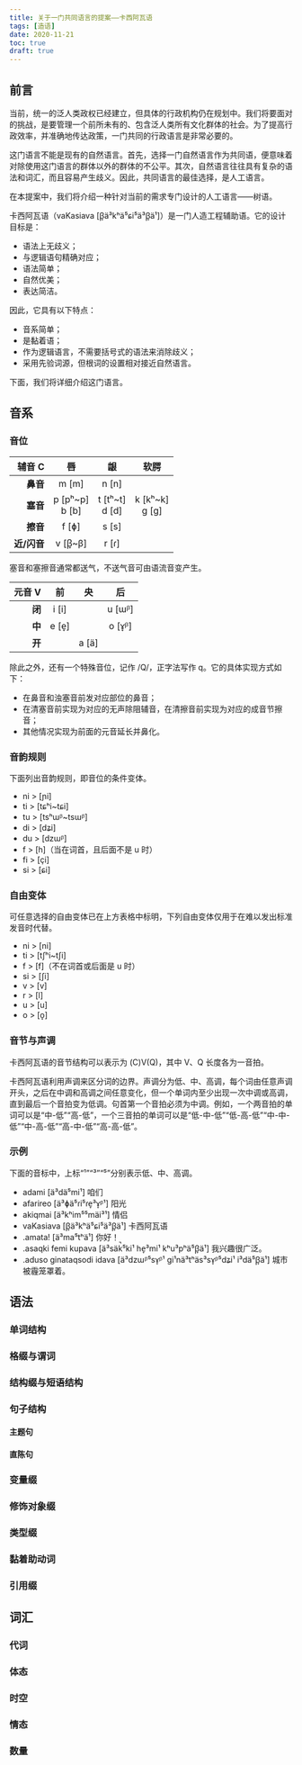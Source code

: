 ```yaml
---
title: 关于一门共同语言的提案——卡西阿瓦语
tags: [造语]
date: 2020-11-21
toc: true
draft: true
---
```


## 前言

当前，统一的泛人类政权已经建立，但具体的行政机构仍在规划中。我们将要面对的挑战，是要管理一个前所未有的、包含泛人类所有文化群体的社会。为了提高行政效率，并准确地传达政策，一门共同的行政语言是非常必要的。

这门语言不能是现有的自然语言。首先，选择一门自然语言作为共同语，便意味着对除使用这门语言的群体以外的群体的不公平。其次，自然语言往往具有复杂的语法和词汇，而且容易产生歧义。因此，共同语言的最佳选择，是人工语言。

在本提案中，我们将介绍一种针对当前的需求专门设计的人工语言——树语。

卡西阿瓦语（vaKasiava <ipa>[β̞ä³kʰä⁵ɕi⁵ä³β̞ä¹]</ipa>）是一门人造工程辅助语。它的设计目标是：

- 语法上无歧义；
- 与逻辑语句精确对应；
- 语法简单；
- 自然优美；
- 表达简洁。

因此，它具有以下特点：

- 音系简单；
- 是黏着语；
- 作为逻辑语言，不需要括号式的语法来消除歧义；
- 采用先验词源，但根词的设置相对接近自然语言。

下面，我们将详细介绍这门语言。

<!-- more -->

## 音系

### 音位

| 辅音 C | 唇 | 龈 | 软腭 |
|-:|:-:|:-:|:-:|
| **鼻音** | m <ipa>[m]</ipa> | n <ipa>[n]</ipa> | [ ]() |
| **塞音** | p <ipa>[pʰ~p]</ipa><br>b <ipa>[b]</ipa> | t <ipa>[tʰ~t]</ipa><br>d <ipa>[d]</ipa> | k <ipa>[kʰ~k]</ipa><br>g <ipa>[g]</ipa> |
| **擦音** | f <ipa>[ɸ]</ipa> | s <ipa>[s]</ipa>| [ ]() |
| **近/闪音** | v <ipa>[β̞~β]</ipa> | r <ipa>[ɾ]</ipa> | [ ]() |

塞音和塞擦音通常都送气，不送气音可由语流音变产生。

| 元音 V | 前 | 央 | 后 |
|-:|:-:|:-:|:-:|
| **闭** | i <ipa>[i]</ipa> | [ ]() | u <ipa>[ɯᵝ]</ipa> |
| **中** | e <ipa>[e̞]</ipa> | [ ]() | o <ipa>[ɤ̞ᵝ]</ipa> |
| **开** | [ ]() | a <ipa>[ä]</ipa> | [ ]() |

除此之外，还有一个特殊音位，记作 /Q/，正字法写作 q。它的具体实现方式如下：

- 在鼻音和浊塞音前发对应部位的鼻音；
- 在清塞音前实现为对应的无声除阻辅音，在清擦音前实现为对应的成音节擦音；
- 其他情况实现为前面的元音延长并鼻化。

### 音韵规则

下面列出音韵规则，即音位的条件变体。

- ni > <ipa>[ɲi]</ipa>
- ti > <ipa>[tɕʰi~tɕi]</ipa>
- tu > <ipa>[tsʰɯᵝ~tsɯᵝ]</ipa>
- di > <ipa>[dʑi]</ipa>
- du > <ipa>[dzɯᵝ]</ipa>
- f > <ipa>[h]</ipa>（当在词首，且后面不是 u 时）
- fi > <ipa>[çi]</ipa>
- si > <ipa>[ɕi]</ipa>

### 自由变体

可任意选择的自由变体已在上方表格中标明，下列自由变体仅用于在难以发出标准发音时代替。

- ni > <ipa>[ni]</ipa>
- ti > <ipa>[tʃʰi~tʃi]</ipa>
- f > <ipa>[f]</ipa>（不在词首或后面是 u 时）
- si > <ipa>[ʃi]</ipa>
- v > <ipa>[v]</ipa>
- r > <ipa>[l]</ipa>
- u > <ipa>[u]</ipa>
- o > <ipa>[o̞]</ipa>

### 音节与声调

卡西阿瓦语的音节结构可以表示为 (C)V(Q)，其中 V、Q 长度各为一音拍。

卡西阿瓦语利用声调来区分词的边界。声调分为低、中、高调，每个词由任意声调开头，之后在中调和高调之间任意变化，但一个单词内至少出现一次中调或高调，直到最后一个音拍变为低调。句首第一个音拍必须为中调。例如，一个两音拍的单词可以是“中-低”“高-低”，一个三音拍的单词可以是“低-中-低”“低-高-低”“中-中-低”“中-高-低”“高-中-低”“高-高-低”。

### 示例

下面的音标中，上标“¹”“³”“⁵”分别表示低、中、高调。

- adami <ipa>[ä³dä⁵mi¹]</ipa> 咱们
- afarireo <ipa>[ä³ɸä⁵ɾi⁵ɾe̞³ɤ̞ᵝ¹]</ipa> 阳光
- akiqmai <ipa>[ä³kʰim⁵⁵mäi³¹]</ipa> 情侣
- vaKasiava <ipa>[β̞ä³kʰä⁵ɕi⁵ä³β̞ä¹]</ipa> 卡西阿瓦语
- .amata! <ipa>[ä³ma⁵tʰä¹]</ipa> 你好！
- .asaqki femi kupava <ipa>[ä³säk̚⁵ki¹ he̞³mi¹ kʰu³pʰä⁵β̞ä¹]</ipa> 我兴趣很广泛。
- .aduso ginataqsodi idava <ipa>[ä³dzɯᵝ⁵sɤ̞ᵝ¹ gi¹nä³tʰäs³sɤ̞ᵝ⁵dʑi¹ i³dä⁵β̞ä¹]</ipa> 城市被霾笼罩着。

## 语法

### 单词结构

### 格缀与谓词

### 结构缀与短语结构

### 句子结构

#### 主题句

#### 直陈句

### 变量缀

### 修饰对象缀

### 类型缀

### 黏着助动词

### 引用缀

## 词汇

### 代词

### 体态

### 时空

### 情态

### 数量

<!--
① 简单形式 格缀-结构缀-词干

格缀：
  主格 ∅-
  宾格 n-
  与格 f-
  内容格 s-
  修饰语 k-
  名格（= 主格 + 短语引用）v-
  引语内容格（= 内容格 + 内容引用）r-
  位格（= 修饰语 + 位置介词）d-

结构缀：
  第一个参数 -e-
  最后一个参数 -u-
  中间参数 -o-
  唯一参数 -i-
  句子 -a-

# vaParo 帕勒（人名）
# vaNu siAirenaku 六光分（小说题）

# 他说：“爱你。”
# .ate kiuma ri-“ai nida”

② 复杂形式
  格缀-结构缀
  -((变量缀)-修饰对象缀)-(变量缀)
  -((类型缀)-黏着助动词)*-(类型缀)
  -(引用缀)-Q-词干

格缀：
  主格 b-
  宾格 m-
  与格 p-
  内容格 t-
  修饰语 g-

结构词缀：同简单形式

变量缀：
  无变量 -va-
  主格 -ba-
  宾格 -na-
  与格 -pa-
  内容格 -sa-
  λ -fV(V)-

修饰对象缀：
  作定语 -vo-
  主格 -bo-
  宾格 -no-
  与格 -po-
  内容格 -so-
  λ -dV-

# 经典例句：
# 我满足地把头给他摸。
# 名词句-头 与格-我 修饰语-修饰与格-分隔符-满足 [修饰语-摸 主语-他]。
# .a-nazo he-mi go-no-m-memu ku-fuo i-te

类型缀：
  NP：
    ∀ -nu-
    ∃ -ne-
  VP -si-

黏着助动词：
  否定 -mi- : t -> t
  有定 -ki- : t -> t
  一般疑问 -ni- : t -> t
  复数 -ra- : s -> t
  标记 -gV- : t -> t
  体态：
    未然 -se- : t -> t
    经验 -ru- : t -> t
    惯常 -re- : t -> t
    进行 -ka- : t -> t
    完成 -ta- : t -> t
  情态：
    可能 -ro- : t -> t

引用缀：
  单词 -be-
  短语 -bo-
  内容 -bu(X)-

# 引号引用的用法
# 词干 = 内容 + X
# X 是一串不包含 /Q/ 的合法音节，且确保内容中听不到 X
# 内容可以是任何声音信息

# 他说：“What the f*ck?”
# .ate kiuma tibunan “What the f*ck?” na

词缀占用表
\ a i u e o
m   M
n V M T T A
p V       A
b V Q Q Q A
t M
d A A A A A
k M M
g M M M M M
f V V V V V
s V T   M A
v V       A
r M   M M M

# 更多例句：
# 他坐起来，理了理穿航天服弄乱的蓬松尾巴。
-->
